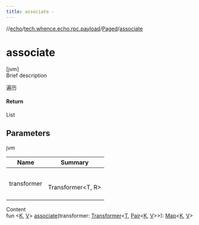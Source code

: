 ```yaml
---
title: associate -
---
```

//[echo](../../index.md)/[tech.whence.echo.rpc.payload](../index.md)/[Paged](index.md)/[associate](associate.md)



# associate  
[jvm]  
Brief description  


遍历



#### Return  


List<R>



## Parameters  
  
jvm  
  
|  Name|  Summary| 
|---|---|
| transformer| <br><br>Transformer<T, R><br><br>
  
  
Content  
fun <[K](associate.md), [V](associate.md)> [associate](associate.md)(transformer: [Transformer](../../tech.whence.echo.function/-transformer/index.md)<[T](index.md), [Pair](https://kotlinlang.org/api/latest/jvm/stdlib/kotlin/-pair/index.html)<[K](associate.md), [V](associate.md)>>): [Map](https://kotlinlang.org/api/latest/jvm/stdlib/kotlin.collections/-map/index.html)<[K](associate.md), [V](associate.md)>  




